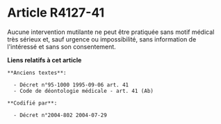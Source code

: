 # Article R4127-41

Aucune intervention mutilante ne peut être pratiquée sans motif médical très sérieux et, sauf urgence ou impossibilité, sans
information de l'intéressé et sans son consentement.

**Liens relatifs à cet article**

	**Anciens textes**:

	  - Décret n°95-1000 1995-09-06 art. 41
	  - Code de déontologie médicale - art. 41 (Ab)

	**Codifié par**:

	  - Décret n°2004-802 2004-07-29

